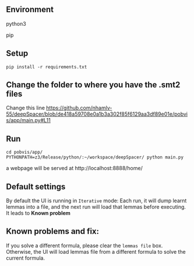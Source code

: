 ## Environment
python3

pip

## Setup
`pip install -r requirements.txt`
## Change the folder to where you have the .smt2 files
Change this line
https://github.com/nhamlv-55/deepSpacer/blob/de418a59708e0a1b3a302f85f6129aa3df89e01e/pobvis/app/main.py#L11
## Run
```
cd pobvis/app/
PYTHONPATH=z3/Release/python/:~/workspace/deepSpacer/ python main.py
```
a webpage will be served at http://localhost:8888/home/

## Default settings
By default the UI is running in `Iterative` mode: Each run, it will dump learnt lemmas into a file, and the next run will load that lemmas before executing. It leads to __Known problem__

## Known problems and fix:
If you solve a different formula, please clear the `lemmas file` box. Otherwise, the UI will load lemmas file from a different formula to solve the current formula.
